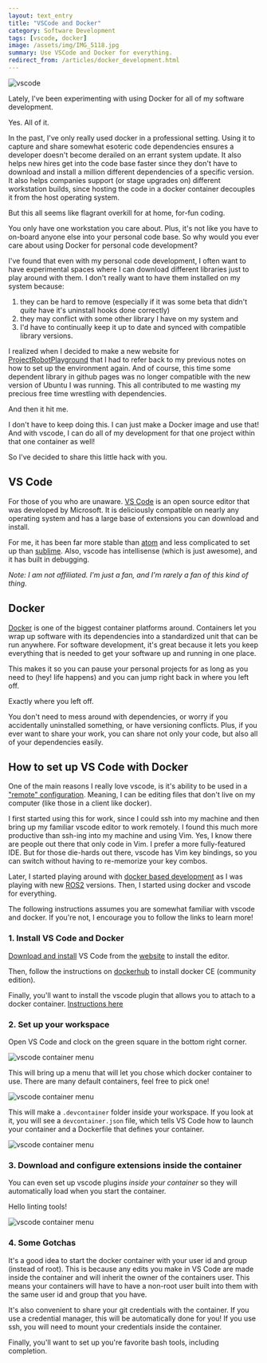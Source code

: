 ```yaml
---
layout: text_entry
title: "VSCode and Docker"
category: Software Development
tags: [vscode, docker]
image: /assets/img/IMG_5118.jpg
summary: Use VSCode and Docker for everything.
redirect_from: /articles/docker_development.html
---
```


![vscode](/assets/img/IMG_5118.jpg#left)

Lately, I've been experimenting with using Docker for all of my software development.

Yes. All of it.

In the past, I've only really used docker in a professional setting. Using it to capture and share somewhat esoteric code dependencies ensures a developer doesn't become derailed on an errant system update. It also helps new hires get into the code base faster since they don't have to download and install a million different dependencies of a specific version. It also helps companies support (or stage upgrades on) different workstation builds, since hosting the code in a docker container decouples it from the host operating system.  

But this all seems like flagrant overkill for at home, for-fun coding.  

You only have one workstation you care about. Plus, it's not like you have to on-board anyone else into your personal code base. So why would you ever care about using Docker for personal code development?  

I've found that even with my personal code development, I often want to have experimental spaces where I can download different libraries just to play around with them. I don't really want to have them installed on my system because:

1. they can be hard to remove (especially if it was some beta that didn't *quite* have it's uninstall hooks done correctly)
2. they may conflict with some other library I have on my system and
3. I'd have to continually keep it up to date and synced with compatible library versions.

I realized when I decided to make a new website for [ProjectRobotPlayground](http://projectrobotplayground.com) that I had to refer back to my previous notes on how to set up the environment again. And of course, this time some dependent library in github pages was no longer compatible with the new version of Ubuntu I was running. This all contributed to me wasting my precious free time wrestling with dependencies.  

And then it hit me.

I don't have to keep doing this. I can just make a Docker image and use that! And with vscode, I can do all of my development for that one project within that one container as well!  

So I've decided to share this little hack with you.

## VS Code

For those of you who are unaware.  [VS Code](https://code.visualstudio.com/) is an open source editor that was developed by Microsoft.  It is deliciously compatible on nearly any operating system and has a large base of extensions you can download and install.

For me, it has been far more stable than [atom](https://atom.io/) and less complicated to set up than [sublime](https://www.sublimetext.com/).  Also, vscode has intellisense (which is just awesome), and it has built in debugging.  

_Note: I am not affiliated. I'm just a fan, and I'm rarely a fan of this kind of thing._

## Docker

[Docker](https://www.docker.com/) is one of the biggest container platforms around.  Containers let you wrap up software with its dependencies into a standardized unit that can be run anywhere.  For software development, it's great because it lets you keep everything that is needed to get your software up and running in one place.

This makes it so you can pause your personal projects for as long as you need to (hey! life happens) and you can jump right back in where you left off.  

Exactly where you left off.

You don't need to mess around with dependencies, or worry if you accidentally uninstalled something, or have versioning conflicts.  Plus, if you ever want to share your work, you can share not only your code, but also all of your dependencies easily.

## How to set up VS Code with Docker

One of the main reasons I really love vscode, is it's ability to be used in a ["remote" configuration](https://code.visualstudio.com/docs/remote/remote-overview).  Meaning, I can be editing files that don't live on my computer (like those in a client like docker).

I first started using this for work, since I could ssh into my machine and then bring up my familiar vscode editor to work remotely.  I found this much more productive than ssh-ing into my machine and using Vim.  Yes, I know there are people out there that only code in Vim.  I prefer a more fully-featured IDE.  But for those die-hards out there, vscode has Vim key bindings, so you can switch without having to re-memorize your key combos.

Later, I started playing around with [docker based development](https://github.com/athackst/workstation_setup/tree/master/examples) as I was playing with new [ROS2](https://index.ros.org/doc/ros2/) versions.  Then, I started using docker and vscode for everything.

The following instructions assumes you are somewhat familiar with vscode and docker.  If you're not, I encourage you to follow the links to learn more!

### 1. Install VS Code and Docker

[Download and install](https://code.visualstudio.com/download) VS Code from the [website](https://code.visualstudio.com/) to install the editor.

Then, follow the instructions on [dockerhub](https://hub.docker.com/search/?type=edition&offering=community) to install docker CE (community edition).

Finally, you'll want to install the vscode plugin that allows you to attach to a docker container. [Instructions here](https://marketplace.visualstudio.com/items?itemName=ms-vscode-remote.remote-containers)

### 2. Set up your workspace

Open VS Code and clock on the green square in the bottom right corner.

![vscode container menu](/assets/img/vscode_container_open_ss.png)

This will bring up a menu that will let you chose which docker container to use.  There are many default containers, feel free to pick one!  

![vscode container menu](/assets/img/vscode_container_menu_ss.png)

This will make a `.devcontainer` folder inside your workspace.  If you look at it, you will see a `devcontainer.json` file, which tells VS Code how to launch your container and a Dockerfile that defines your container.

![vscode container menu](/assets/img/vscode_container_devcontainer_ss.png)

### 3. Download and configure extensions inside the container

You can even set up vscode plugins _inside your container_ so they will automatically load when you start the container.

Hello linting tools!

![vscode container menu](/assets/img/vscode_extensions_ss.png)

### 4. Some Gotchas

It's a good idea to start the docker container with your user id and group (instead of root). This is because any edits you make in VS Code are made inside the container and will inherit the owner of the containers user.  This means your containers will have to have a non-root user built into them with the same user id and group that you have.

It's also convenient to share your git credentials with the container.  If you use a credential manager, this will be automatically done for you!  If you use ssh, you will need to mount your credentials inside the container.

Finally, you'll want to set up you're favorite bash tools, including completion.
